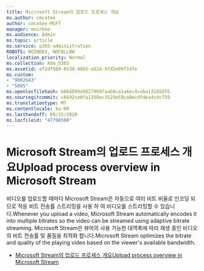 ```yaml
---
title: Microsoft Stream의 업로드 프로세스 개요
ms.author: cmcatee
author: cmcatee-MSFT
manager: mnirkhe
ms.audience: Admin
ms.topic: article
ms.service: o365-administration
ROBOTS: NOINDEX, NOFOLLOW
localization_priority: Normal
ms.collection: Adm_O365
ms.assetid: ef2df989-8539-48b5-a324-97d2e09f14fe
ms.custom:
- "9002643"
- "5095"
ms.openlocfilehash: b86d899a58279697aab8ca1a6ec4ceba13105df6
ms.sourcegitcommit: c6692ce0fa1358ec3529e59ca0ecdfdea4cdc759
ms.translationtype: MT
ms.contentlocale: ko-KR
ms.lasthandoff: 09/15/2020
ms.locfileid: "47798598"
---
```

# <a name="upload-process-overview-in-microsoft-stream"></a><span data-ttu-id="ba90a-102">Microsoft Stream의 업로드 프로세스 개요</span><span class="sxs-lookup"><span data-stu-id="ba90a-102">Upload process overview in Microsoft Stream</span></span>

<span data-ttu-id="ba90a-103">비디오를 업로드할 때마다 Microsoft Stream은 자동으로 여러 비트 비율로 인코딩 되므로 적응 비트 전송률 스트리밍을 사용 하 여 비디오를 스트리밍할 수 있습니다.</span><span class="sxs-lookup"><span data-stu-id="ba90a-103">Whenever you upload a video, Microsoft Stream automatically encodes it into multiple bitrates so the video can be streamed using adaptive bitrate streaming.</span></span> <span data-ttu-id="ba90a-104">Microsoft Stream은 뷰어의 사용 가능한 대역폭에 따라 재생 중인 비디오의 비트 전송률 및 품질을 최적화 합니다.</span><span class="sxs-lookup"><span data-stu-id="ba90a-104">Microsoft Stream optimizes the bitrate and quality of the playing video based on the viewer's available bandwidth.</span></span>

- [<span data-ttu-id="ba90a-105">Microsoft Stream의 업로드 프로세스 개요</span><span class="sxs-lookup"><span data-stu-id="ba90a-105">Upload process overview in Microsoft Stream</span></span>](https://docs.microsoft.com/stream/upload-process-overview)
